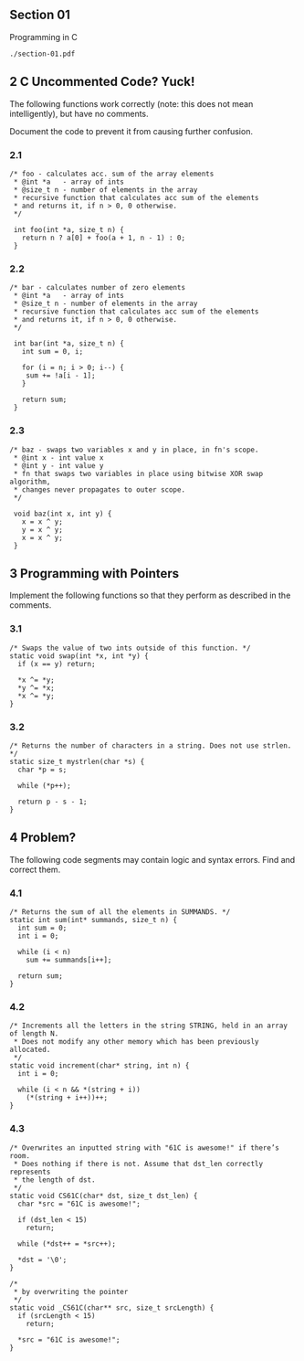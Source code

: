 ## Section 01

Programming in C

```
./section-01.pdf
```

## 2 C Uncommented Code? Yuck!

The following functions work correctly (note: this does not mean intelligently), but have no comments.

Document the code to prevent it from causing further confusion.

### 2.1

```
/* foo - calculates acc. sum of the array elements
 * @int *a   - array of ints
 * @size_t n - number of elements in the array
 * recursive function that calculates acc sum of the elements
 * and returns it, if n > 0, 0 otherwise.
 */

 int foo(int *a, size_t n) {
   return n ? a[0] + foo(a + 1, n - 1) : 0;
 }
```

### 2.2

```
/* bar - calculates number of zero elements
 * @int *a   - array of ints
 * @size_t n - number of elements in the array
 * recursive function that calculates acc sum of the elements
 * and returns it, if n > 0, 0 otherwise.
 */

 int bar(int *a, size_t n) {
   int sum = 0, i;

   for (i = n; i > 0; i--) {
	sum += !a[i - 1];
   }

   return sum;
 }
```

### 2.3

```
/* baz - swaps two variables x and y in place, in fn's scope.
 * @int x - int value x
 * @int y - int value y
 * fn that swaps two variables in place using bitwise XOR swap algorithm,
 * changes never propagates to outer scope.
 */

 void baz(int x, int y) {
   x = x ^ y;
   y = x ^ y;
   x = x ^ y;
 }
```

## 3 Programming with Pointers

Implement the following functions so that they perform as described in the comments.

### 3.1

```
/* Swaps the value of two ints outside of this function. */
static void swap(int *x, int *y) {
  if (x == y) return;

  *x ^= *y;
  *y ^= *x;
  *x ^= *y;
}
```

### 3.2

```
/* Returns the number of characters in a string. Does not use strlen. */
static size_t mystrlen(char *s) {
  char *p = s;

  while (*p++);

  return p - s - 1;
}
```

## 4 Problem?

The following code segments may contain logic and syntax errors. Find and correct them.

### 4.1

```
/* Returns the sum of all the elements in SUMMANDS. */
static int sum(int* summands, size_t n) {
  int sum = 0;
  int i = 0;

  while (i < n)
    sum += summands[i++];

  return sum;
}
```

### 4.2

```
/* Increments all the letters in the string STRING, held in an array of length N.
 * Does not modify any other memory which has been previously allocated.
 */
static void increment(char* string, int n) {
  int i = 0;

  while (i < n && *(string + i))
    (*(string + i++))++;
}
```

### 4.3

```
/* Overwrites an inputted string with "61C is awesome!" if there’s room.
 * Does nothing if there is not. Assume that dst_len correctly represents
 * the length of dst.
 */
static void CS61C(char* dst, size_t dst_len) {
  char *src = "61C is awesome!";

  if (dst_len < 15)
    return;

  while (*dst++ = *src++);

  *dst = '\0';
}

/*
 * by overwriting the pointer
 */
static void _CS61C(char** src, size_t srcLength) {
  if (srcLength < 15)
    return;

  *src = "61C is awesome!";
}
```
